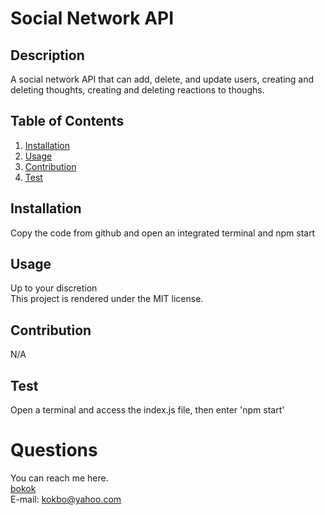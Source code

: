   # Social Network API

  ## Description 
  A social network API that can add, delete, and update users, creating and deleting thoughts, creating and deleting reactions to thoughs.

  ## Table of Contents
  1. [Installation](#Installation)
  2. [Usage](#Usage)
  3. [Contribution](#Contribution)
  4. [Test](#Test)

  ## Installation
  Copy the code from github and open an integrated terminal and npm start

  ## Usage 
  Up to your discretion<br>
  This project is rendered under the MIT license.

  ## Contribution
  N/A

  ## Test
  Open a terminal and access the index.js file, then enter 'npm start'

  
  # Questions
   You can reach me here.<br>
   [bokok](github.com/bokok)<br>
   E-mail: <kokbo@yahoo.com>